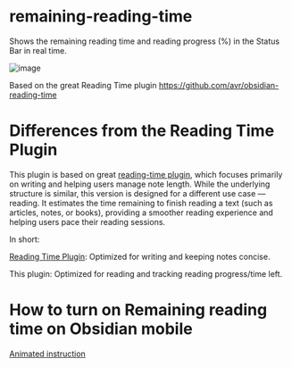 # remaining-reading-time
Shows the remaining reading time and reading progress (%) in the Status Bar in real time.

![image](https://github.com/user-attachments/assets/72e9a669-f9ed-4fa9-b09c-883ea8826f41)

Based on the great Reading Time plugin https://github.com/avr/obsidian-reading-time
# Differences from the Reading Time Plugin

This plugin is based on great [reading-time plugin](https://github.com/avr/obsidian-reading-time), which focuses primarily on writing and helping users manage note length. While the underlying structure is similar, this version is designed for a different use case — reading.
It estimates the time remaining to finish reading a text (such as articles, notes, or books), providing a smoother reading experience and helping users pace their reading sessions.

In short:

[Reading Time Plugin](https://github.com/avr/obsidian-reading-time): Optimized for writing and keeping notes concise.

This plugin: Optimized for reading and tracking reading progress/time left.

# How to turn on Remaining reading time on Obsidian mobile
[Animated instruction](https://github.com/ununnamed/remaining-reading-time/blob/main/MOBILE_VERSION.md)
